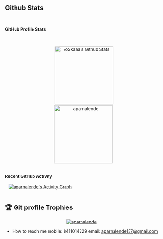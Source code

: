 ## Github Stats
  <summary><b> GitHub Profile Stats</b></summary>
  <br/>
  <p align="center">
    <a href="https://github.com/aparnalende/github-readme-stats"><img alt="7oSkaaa's Github Stats" src="https://github-readme-stats.vercel.app/api?username=aparnalende&show_icons=true&count_private=true&theme=algolia" height="192px"/></a>
<br/>
  &nbsp;
 <img src="https://github-readme-stats.vercel.app/api/top-langs?username=aparnalende&langs_count=10&show_icons=true&locale=en&layout=compact&theme=algolia" alt="aparnalende" height="192px"/>
  <br/>
 
  </p>


<summary><b> Recent GitHub Activity</b></summary>
  <br/>
   <a href="https://github.com/aparnalende"><img alt="aparnalende's Activity Graph" src="https://activity-graph.herokuapp.com/graph?username=aparnalende&custom_title=aparnalende's%20Contribution%20Graph&theme=react-dark" /></a>
  <br/>


<br/>

## :trophy: Git profile Trophies

<p align="center"> <a href="https://github.com/ryo-ma/github-profile-trophy"><img src="https://github-profile-trophy.vercel.app/?username=aparnalende&layout=compact&theme=algolia" alt="aparnalende" /></a> </p>

- How to reach me mobile: 8411014229 email: aparnalende137@gmail.com
